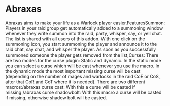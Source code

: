 # Abraxas

Abraxas aims to make your life as a Warlock player easier.FeaturesSummon: Players in your raid group get automatically added to a summoning window whenever they write summon into the raid, party, whisper, say, or yell chat. The list is shared with all users of this addon. With one click on the summoning icon, you start summoning the player and announce it to the raid chat, say chat, and whisper the player. As soon as you successfully summoned someone the player gets removed from the list;Curses: There are two modes for the curse plugin: Static and dynamic. In the static mode you can select a curse which will be cast whenever you use the macro. In the dynamic mode the most important missing curse will be cast (depending on the number of mages and warlocks in the raid CoE or CoS, after that CoR and CoT where it is needed). There are two different macros:/abraxas curse cast: With this a curse will be casted if missing./abraxas curse shadowbolt: With this macro a curse will be casted if missing, otherwise shadow bolt will be casted.
